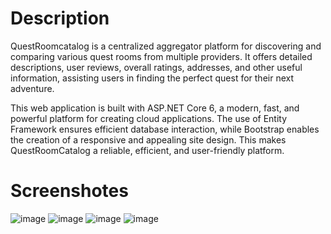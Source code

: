 # Description

QuestRoomcatalog is a centralized aggregator platform for discovering and comparing various quest rooms from multiple providers. It offers detailed descriptions, user reviews, overall ratings, addresses, and other useful information, assisting users in finding the perfect quest for their next adventure.

This web application is built with ASP.NET Core 6, a modern, fast, and powerful platform for creating cloud applications. The use of Entity Framework ensures efficient database interaction, while Bootstrap enables the creation of a responsive and appealing site design. This makes QuestRoomCatalog a reliable, efficient, and user-friendly platform.

# Screenshotes

![image](https://github.com/BnnQ/QuestRoomCatalog/assets/115489239/a49f6b8c-c6e4-43b4-9716-12cc3c3cc915)
![image](https://github.com/BnnQ/QuestRoomCatalog/assets/115489239/664258f9-8c80-4e7b-bb7c-b4107488c236)
![image](https://github.com/BnnQ/QuestRoomCatalog/assets/115489239/c134f413-fdf6-4abd-9b34-c53adc9e915a)
![image](https://github.com/BnnQ/QuestRoomCatalog/assets/115489239/11c68157-ab6d-4f97-8927-ab94d390e2bc)
